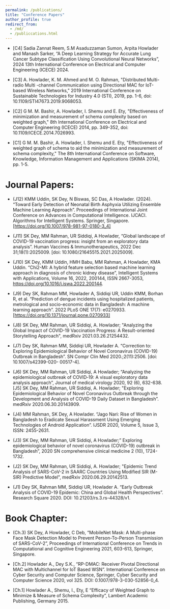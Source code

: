 ```yaml
---
permalink: /publications/
title: "Conference Papers"
author_profile: true
redirect_from: 
  - /md/
  - /publiccations.html
---
```


* [C4] Sadia Zannat Reem, S.M Asaduzzaman Sumon, Arpita Howlader and Manash Sarker, “A Deep Learning Strategy for Accurate Lung Cancer Subtype Classification Using Convolutional Neural Networks”, 2024 13th International Conference on Electrical and Computer Engineering (ICECE) 2024.
  
* [C3] A. Howlader, K. M. Ahmed and M. O. Rahman, "Distributed Multi-radio Multi -channel Communication using Directional MAC for IoT-based Wireless Networks," 2019 International Conference on Sustainable Technologies for Industry 4.0 (STI), 2019, pp. 1-6, doi: 10.1109/STI47673.2019.9068053.
  
* [C2] G M. M. Bashir, A. Howlader, I. Shemu and E. Ety, "Effectiveness of minimization and measurement of schema complexity based on weighted graph," 8th International Conference on Electrical and Computer Engineering (ICECE) 2014, pp. 349-352, doi: 10.1109/ICECE.2014.7026993.
  
* [C1] G M. M. Bashir, A. Howlader, I. Shemu and E. Ety, "Effectiveness of weighted graph of schema to aid the minimization and measurement of schema complexity," The 8th International Conference on Software, Knowledge, Information Management and Applications (SKIMA 2014), pp. 1-5.

Journal Papers:
=====

*  (J12) KMM Uddin, SK Dey, N Biswas, SC Das, A Howlader. (2024). “Toward Early Detection of Neonatal Birth Asphyxia Utilizing Ensemble Machine Learning Approach”. Proceedings of International Joint Conference on Advances in Computational Intelligence. IJCACI. Algorithms for Intelligent Systems. Springer, Singapore. [https://doi.org/10.1007/978-981-97-0180-3_4]

*  (J11) SK Dey, MM Rahman, UR Siddiqi, A Howlader, “Global landscape of COVID-19 vaccination progress: insight from an exploratory data analysis”. Human Vaccines & Immunotherapeutics, 2022 Dec 31;18(1):2025009. [doi: 10.1080/21645515.2021.2025009].

*  (J10) SK Dey, KMM Uddin, HMH Babu, MM Rahman, A Howlader, KMA Uddin. “Chi2-MI: A hybrid feature selection based machine learning approach in diagnosis of chronic kidney disease”, Intelligent Systems with Applications, Volume 16, 2022, 200144, ISSN 2667-3053, https://doi.org/10.1016/j.iswa.2022.200144.

*   (J9) Dey SK, Rahman MM, Howlader A, Siddiqi UR, Uddin KMM, Borhan R, et al. “Prediction of dengue incidents using hospitalized patients, metrological and socio-economic data in Bangladesh: A machine learning approach”. 2022 PLoS ONE 17(7): e0270933. [https://doi.org/10.1371/journal.pone.0270933]

*   (J8) SK Dey, MM Rahman, UR Siddiqi, A. Howlader; "Analyzing the Global Impact of COVID-19 Vaccination Progress: A Result-oriented Storytelling Approach", medRxiv 2021.03.26.21254432.

*   (J7) Dey SK, Rahman MM, Siddiqi UR, Howlader A. “Correction to: Exploring Epidemiological Behavior of Novel Coronavirus (COVID-19) Outbreak in Bangladesh”. SN Compr Clin Med 2020.;2(11):2506. [doi: 10.1007/s42399-020- 00517-4].

*   (J6) SK Dey, MM Rahman, UR Siddiqi, A Howlader; “Analyzing the epidemiological outbreak of COVID‐19: A visual exploratory data analysis approach”, Journal of medical virology 2020, 92 (6), 632-638.[J5] SK Dey, MM Rahman, UR Siddiqi, A. Howlader; "Exploring Epidemiological Behavior of Novel Coronavirus Outbreak through the Development and Analysis of COVID-19 Daily Dataset in Bangladesh”. medRxiv 2020.06.30.20143909.

*   (J4) MM Rahman, SK Dey, A Howlader. “Jago Nari: Rise of Women in Bangladesh to Eradicate Sexual Harassment Using Emerging Technologies of Android Application”. IJSDR 2020, Volume 5, Issue 3, ISSN: 2455-2631.

*   (J3) SK Dey, MM Rahman, UR Siddiqi, A Howlader;” Exploring epidemiological behavior of novel coronavirus (COVID-19) outbreak in Bangladesh”, 2020 SN comprehensive clinical medicine 2 (10), 1724-1732.

*   (J2) SK Dey, MM Rahman, UR Siddiqi, A. Howlader; "Epidemic Trend Analysis of SARS-CoV-2 in SAARC Countries Using Modified SIR (M-SIR) Predictive Model", medRxiv 2020.06.29.20142513.

*   (J1) Dey SK, Rahman MM, Siddiqi UR, Howlader A. “Early Outbreak Analysis of COVID-19 Epidemic: China and Global Health Perspectives”. Research Square 2020. DOI: 10.21203/rs.3.rs-44328/v1.


Book Chapter:
=====

* (Ch.3) SK Dey, A Howlader, C Deb, “MobileNet Mask: A Multi-phase Face Mask Detection Model to Prevent Person-To-Person Transmission of SARS-CoV-2”, Proceedings of International Conference on Trends in Computational and Cognitive Engineering 2021, 603-613, Springer, Singapore.
  
* [Ch.2] Howlader A., Dey S.K., “RP-DMAC: Receiver Pivotal Directional MAC with Multichannel for IoT Based WSN”. International Conference on Cyber Security and Computer Science, Springer, Cyber Security and Computer Science 2020, vol 325. DOI: 0.1007/978-3-030-52856-0_4.
  
* [Ch.1] Howlader A., Shemu, I., Ety, E “Efficacy of Weighted Graph to Minimize & Measure of Schema Complexity”, Lambert Academic Publishing, Germany 2015.
